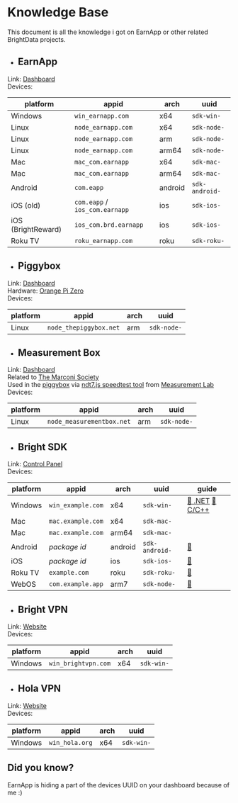 # Knowledge Base

This document is all the knowledge i got on EarnApp or other related BrightData projects.

-   ## EarnApp

Link: [Dashboard](https://earnapp.com/dashboard/)  
Devices:

| platform           | appid                                                | arch    | uuid                      |
| ------------------ | ---------------------------------------------------- | ------- | ------------------------- |
| Windows            | <code>win_earnapp.com</code>                         | x64     | <code>sdk-win-</code>     |
| Linux              | <code>node_earnapp.com</code>                        | x64     | <code>sdk-node-</code>    |
| Linux              | <code>node_earnapp.com</code>                        | arm     | <code>sdk-node-</code>    |
| Linux              | <code>node_earnapp.com</code>                        | arm64   | <code>sdk-node-</code>    |
| Mac                | <code>mac_com.earnapp</code>                         | x64     | <code>sdk-mac-</code>     |
| Mac                | <code>mac_com.earnapp</code>                         | arm64   | <code>sdk-mac-</code>     |
| Android            | <code>com.eapp</code>                                | android | <code>sdk-android-</code> |
| iOS (old)          | <code>com.eapp</code> / <code>ios_com.earnapp</code> | ios     | <code>sdk-ios-</code>     |
| iOS (BrightReward) | <code>ios_com.brd.earnapp</code>                     | ios     | <code>sdk-ios-</code>     |
| Roku TV            | <code>roku_earnapp.com</code>                        | roku    | <code>sdk-roku-</code>    |

-   ## Piggybox

Link: [Dashboard](https://thepiggybox.net/dashboard)  
Hardware: [Orange Pi Zero](https://orangepi.com/index.php?route=product/product&product_id=844)  
Devices:

| platform | appid                             | arch | uuid                   |
| -------- | --------------------------------- | ---- | ---------------------- |
| Linux    | <code>node_thepiggybox.net</code> | arm  | <code>sdk-node-</code> |

-   ## Measurement Box

Link: [Dashboard](https://measurementbox.net/dashboard)  
Related to [The Marconi Society](https://www.marconisociety.org/)  
Used in the [piggybox](#piggybox) via [ndt7.js speedtest tool](https://github.com/m-lab/ndt7-js) from [Measurement Lab](https://www.measurementlab.net/)  
Devices:

| platform | appid                                | arch | uuid                   |
| -------- | ------------------------------------ | ---- | ---------------------- |
| Linux    | <code>node_measurementbox.net</code> | arm  | <code>sdk-node-</code> |

-   ## Bright SDK

Link: [Control Panel](https://brightdata.com/sdk/cp/releases)  
Devices:

| platform | appid                        | arch    | uuid                      | guide                                                                                                                                                                                            |
| -------- | ---------------------------- | ------- | ------------------------- | ------------------------------------------------------------------------------------------------------------------------------------------------------------------------------------------------ |
| Windows  | <code>win_example.com</code> | x64     | <code>sdk-win-</code>     | [🔗 .NET](https://docs.google.com/document/d/1ldrLj-Bz0XvQWo3rOFAACzZrJ2RFBBPYyH38ujJSCOI/edit) [🔗 C/C++](https://docs.google.com/document/d/17CYEGMn4hrRGvz_YRhm3Gbyhv9YAE1QcXDKGha3hTtE/edit) |
| Mac      | <code>mac.example.com</code> | x64     | <code>sdk-mac-</code>     |                                                                                                                                                                                                  |
| Mac      | <code>mac.example.com</code> | arm64   | <code>sdk-mac-</code>     |                                                                                                                                                                                                  |
| Android  | _package id_                 | android | <code>sdk-android-</code> | [🔗](https://docs.google.com/document/d/1QZgRuod14vfSIBA0_H2d1bsBT3vyJCphjjCXj03D5UQ/edit)                                                                                                       |
| iOS      | _package id_                 | ios     | <code>sdk-ios-</code>     | [🔗](https://docs.google.com/document/d/1uK0PE5NRqdF9V1S4I19xAmlFeoXTuFIQh3m5VvmiQWs/edit)                                                                                                       |
| Roku TV  | <code>example.com</code>     | roku    | <code>sdk-roku-</code>    | [🔗](https://docs.google.com/document/d/1UpNLNk52maL455yYVERPGIfGf7zHTs5DfX72Cy-uQx8/edit)                                                                                                       |
| WebOS    | <code>com.example.app</code> | arm7    | <code>sdk-node-</code>    | [🔗](https://docs.google.com/document/d/1KAwj4jGSmON88sHM6kH42DpegBC9oc35mlWjYTUHp4k/edit)                                                                                                       |

-   ## Bright VPN

Link: [Website](https://brightvpn.com/)  
Devices:

| platform | appid                          | arch | uuid                  |
| -------- | ------------------------------ | ---- | --------------------- |
| Windows  | <code>win_brightvpn.com</code> | x64  | <code>sdk-win-</code> |

-   ## Hola VPN

Link: [Website](https://hola.org/)  
Devices:

| platform | appid                     | arch | uuid                  |
| -------- | ------------------------- | ---- | --------------------- |
| Windows  | <code>win_hola.org</code> | x64  | <code>sdk-win-</code> |

## Did you know?

EarnApp is hiding a part of the devices UUID on your dashboard because of me :)
